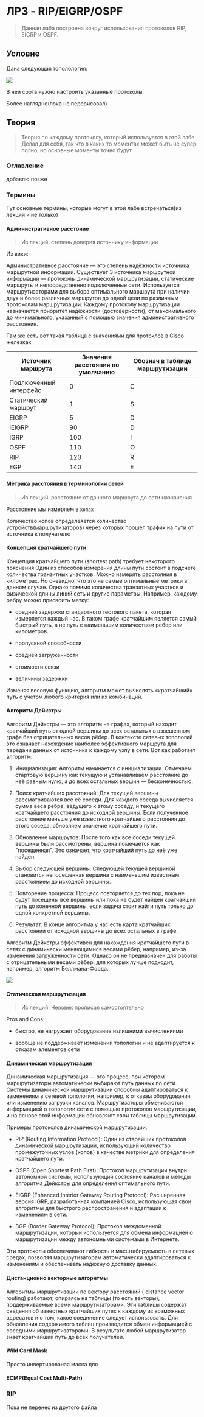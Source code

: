 # ЛР3 - RIP/EIGRP/OSPF

> Данная лаба построена вокруг использования протоколов RIP, EIGRP и OSPF. 

## Условие

Дана следующая тополология:

![](./topology.jpg)

В ней соотв нужно настроить указанные протоколы.

Более наглядно(пока не перерисовал)

## Теория

> Теория по каждому протоколу, который используется в этой лабе. Делал для себя, так что в каких то моментах может быть не супер полно, но основные моменты точно будут

### Оглавление

добавлю позже

### Термины

Тут основные термины, которые могут в этой лабе встречаться(из лекций и не только)
#### Административное расстоние

> Из лекций:
степень доверия источнику информации

Из вики:

Административное расстояние — это степень надёжности источника маршрутной информации. Существует 3 источника маршрутной информации — протоколы динамической маршрутизации, статические маршруты и непосредственно подключенные сети. Используется маршрутизаторами для выбора оптимального маршрута при наличии двух и более различных маршрутов до одной цели по различным протоколам маршрутизации. Каждому протоколу маршрутизации назначается приоритет надёжности (достоверности), от максимального до минимального, указанный с помощью значения административного расстояния.

Там же есть вот такая таблица с значениями для протоклов в Cisco железках


| Источник маршрута | Значения расстояния по умолчанию | Обознач в таблице маршрутизации |
|----------|----------|----------|
| Подлкюченный интерфейс | 0 | С |
| Статический маршрут | 1 | S |
| EIGRP | 5 | D |
| iEIGRP | 90 | D | 
| IGRP | 100 | I |
| OSPF | 110 | O |
| RIP | 120 | R |
| EGP | 140 | E |
 
#### Метрика расстояния в терминологии сетей

> Из лекций: расстояние от данного маршрута до сети назначения

Расстояние мы измеряем в `хопах`

Количество хопов определеяется количество устройств(маршрутизаторов) через которых прошел трафик на пути от источника к получателю

#### Концепция кратчайшего пути

Концепция кратчайшего пути (shortest path) требует некоторого пояснения.Один из способов измерения длины пути состоит в подсчете количества транзитных участков. Можно измерять расстояния в километрах. Но очевидно, что это не самые оптимальные метрики в данном случае.
Однако помимо количества тран:штных участков и физической длины линий
сеть и другие параметры. Например, каждому ребру можно присвоить метку:

- средней задержки стандартного тестового пакета, которая измеряется каждый час. В таком графе кратчайшим является самый быстрый путь, а не путь с наи­меньшим количеством ребер или километров.

- пропуск­ной способности

- средней загруженности

- стоимости связи

- величины задержки

Изменяя весовую функцию, алгоритм может вычислять
«кратчайший» путь с учетом любого критерия или их комбинаций.

#### Алгоритм Дейкстры
Алгоритм Дейкстры — это алгоритм на графах, который находит кратчайший путь от одной вершины до всех остальных в взвешенном графе без отрицательных весов рёбер. В контексте сетевых топологий это означает нахождение наиболее эффективного маршрута для передачи данных от источника к каждому узлу в сети. Вот как работает алгоритм:

1. Инициализация: Алгоритм начинается с инициализации. Отмечаем стартовую вершину как текущую и устанавливаем расстояние до неё равным нулю, а до всех остальных вершин — бесконечностью.

2. Поиск кратчайших расстояний: Для текущей вершины рассматриваются все её соседи. Для каждого соседа вычисляется сумма веса ребра, ведущего к этому соседу, и текущего кратчайшего расстояния до исходной вершины. Если полученное расстояние меньше уже известного кратчайшего расстояния до этого соседа, обновляем значение кратчайшего пути.

3. Обновление маршрутов: После того как все соседи текущей вершины были рассмотрены, вершина помечается как "посещенная". Это означает, что кратчайший путь до неё уже найден.

4. Выбор следующей вершины: Следующей текущей вершиной становится непосещенная вершина с наименьшим известным расстоянием до исходной вершины.

5. Повторение процесса: Процесс повторяется до тех пор, пока не будут посещены все вершины или пока не будет найден кратчайший путь до конечной вершины, если задача стоит найти путь только до одной конкретной вершины.

6. Результат: В конце алгоритма у нас есть карта кратчайших расстояний от исходной вершины до всех остальных в графе.

Алгоритм Дейкстры эффективен для нахождения кратчайшего пути в сетях с динамически меняющимися весами рёбер, например, из-за изменения загруженности сети. Однако он не предназначен для работы с отрицательными весами рёбер, для которых лучше подходит, например, алгоритм Беллмана-Форда.

![](./dijkstra.png)

#### Статическая маршрутизация
> Из лекций: 
Человек прописал самостоятельно

Pros and Cons:
- быстро, не нагружает оборудование излишними вычислениями

- вообще не поддерживает изменений топологии и не адаптируется к отказам элементов сети

#### Динамическая маршрутизация

Динамическая маршрутизация — это процесс, при котором маршрутизаторы автоматически выбирают путь данных по сети. Системы динамической маршрутизации способны адаптироваться к изменениям в сетевой топологии, например, к отказам оборудования или изменению загрузки каналов. Маршрутизаторы обмениваются информацией о топологии сети с помощью протоколов маршрутизации, и на основе этой информации обновляют свои таблицы маршрутизации.

Примеры протоколов динамической маршрутизации:

- RIP (Routing Information Protocol): Один из старейших протоколов динамической маршрутизации, использующий количество промежуточных узлов (хопов) в качестве метрики для определения кратчайшего пути.

- OSPF (Open Shortest Path First): Протокол маршрутизации внутри автономной системы, использующий состояние каналов и методы алгоритма Дейкстры для определения оптимального пути.

- EIGRP (Enhanced Interior Gateway Routing Protocol): Расширенная версия IGRP, разработанная компанией Cisco, использующая свои алгоритмы для быстрого распространения и адаптации к изменениям в сети.

- BGP (Border Gateway Protocol): Протокол междоменной маршрутизации, который используется для обмена информацией о маршрутизации между автономными системами в Интернете.

Эти протоколы обеспечивают гибкость и масштабируемость в сетевых средах, позволяя маршрутизаторам автоматически адаптироваться к изменениям и обеспечивать надежную доставку данных.

#### Дистанционно векторные алгоритмы

Алгоритмы маршрутизации по вектору расстояний ( distance vector routing) работают, опираясь на таблицы (то есть векторы), поддерживаемые всеми маршрутизаторами. Эти таблицы содержат сведения об известных кратчайших путях к каждому из возможных адресатов и о том, какое соединение следует использовать. Для обновления содержимого таблиц производится обмен ин­формацией с соседними маршрутизаторами. В результате любой маршрутизатор знает кратчайший путь до всех получателей.

#### Wild Card Mask

Просто инвертированая маска для

#### ECMP(Equal Cost Multi-Path)

### RIP

Пока не перенес из другого файла